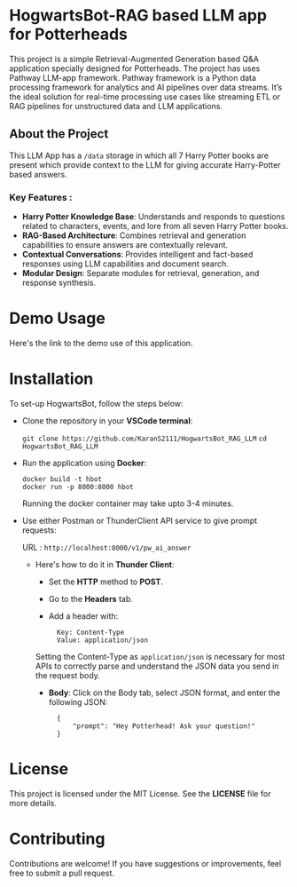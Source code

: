 
# HogwartsBot-RAG based LLM app for Potterheads
This project is a simple Retrieval-Augmented Generation based Q&A application specially designed for Potterheads. The project has uses Pathway LLM-app framework.
Pathway framework is a Python data processing framework for analytics and AI pipelines over data streams. It’s the ideal solution for real-time processing use cases like streaming ETL or RAG pipelines for unstructured data and LLM applications. 
## About the Project 
This LLM App has a  `/data` storage in which all 7 Harry Potter books are present which provide context to the LLM for giving accurate Harry-Potter based answers.
### Key Features : 
- **Harry Potter Knowledge Base**: Understands and responds to questions related to characters, events, and lore from all seven Harry Potter books.
- **RAG-Based Architecture**: Combines retrieval and generation capabilities to ensure answers are contextually relevant.
- **Contextual Conversations**: Provides intelligent and fact-based responses using LLM capabilities and document search.
- **Modular Design**: Separate modules for retrieval, generation, and response synthesis.
# Demo Usage
Here's the link to the demo use of this application.
# Installation
To set-up HogwartsBot, follow the steps below:

- Clone the repository in your **VSCode terminal**:

    `git clone https://github.com/KaranS2111/HogwartsBot_RAG_LLM`
    `cd HogwartsBot_RAG_LLM`

- Run the application using **Docker**:

    `docker build -t hbot`\
    `docker run -p 8000:8000 hbot`
    
    Running the docker container may take upto 3-4 minutes.
- Use either Postman or ThunderClient API service to give prompt requests:
 
    URL : `http://localhost:8000/v1/pw_ai_answer`
    
    - Here's how to do it in **Thunder Client**:

        - Set the **HTTP** method to **POST**.
        - Go to the **Headers** tab.
        - Add a header with:

                Key: Content-Type
                Value: application/json
        Setting the Content-Type as `application/json` is necessary for most APIs to correctly parse and understand the JSON data you send in the request body.

        - **Body**: Click on the Body tab, select JSON format, and enter the following JSON:

                {
                    "prompt": "Hey Potterhead! Ask your question!"
                }



# License
This project is licensed under the MIT License. See the **LICENSE** file for more details.

# Contributing
Contributions are welcome! If you have suggestions or improvements, feel free to submit a pull request.

